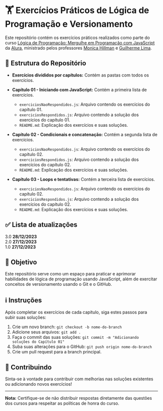 # 🏋️ Exercícios Práticos de Lógica de Programação e Versionamento

Este repositório contém os exercícios práticos realizados como parte do curso [Lógica de Programação: Mergulhe em Programação com JavaScript](https://cursos.alura.com.br/course/logica-programacao-mergulhe-programacao-javascript) da [Alura](https://www.alura.com.br/), ministrado pelos professores [Monica Hillman](https://github.com/MonicaHillman) e [Guilherme Lima](https://github.com/guilhermeonrails).

## 📂 Estrutura do Repositório

- **Exercícios divididos por capítulos:** Contém as pastas com todos os exercícios.

- **Capítulo 01 - Iniciando com JavaScript:** Contém a primeira lista de exercícios.
    - `exerciciosNaoRespondidos.js`: Arquivo contendo os exercícios do capítulo 01.
    - `exerciciosRespondidos.js`: Arquivo contendo a solução dos exercícios do capítulo 01.
    - `README.md`: Explicação dos exercícios e suas soluções.

- **Capítulo 02 - Condicionais e concatenação:** Contém a segunda lista de exercícios.
    - `exerciciosNaoRespondidos.js`: Arquivo contendo os exercícios do capítulo 02.
    - `exerciciosRespondidos.js`: Arquivo contendo a solução dos exercícios do capítulo 02.
    - `README.md`: Explicação dos exercícios e suas soluções.

- **Capítulo 03 - Loops e tentativas:** Contém a terceira lista de exercícios.
    - `exerciciosNaoRespondidos.js`: Arquivo contendo os exercícios do capítulo 02.
    - `exerciciosRespondidos.js`: Arquivo contendo a solução dos exercícios do capítulo 02.
    - `README.md`: Explicação dos exercícios e suas soluções.

## ✅ Lista de atualizações  

3.0 **28/12/2023**  
2.0 **27/12/2023**  
1.0 **27/12/2023**

## 🚀 Objetivo
Este repositório serve como um espaço para praticar e aprimorar habilidades de lógica de programação usando JavaScript, além de exercitar conceitos de versionamento usando o Git e o GitHub.

## ℹ️ Instruções
Após completar os exercícios de cada capítulo, siga estes passos para subir suas soluções:
1. Crie um novo branch: `git checkout -b nome-do-branch`
2. Adicione seus arquivos: `git add .`
3. Faça o commit das suas soluções: `git commit -m "Adicionando soluções do Capítulo 01"`
4. Suba suas alterações para o GitHub: `git push origin nome-do-branch`
5. Crie um pull request para a branch principal.

## 📝 Contribuindo
Sinta-se à vontade para contribuir com melhorias nas soluções existentes ou adicionando novos exercícios!

---

**Nota:** Certifique-se de não distribuir respostas diretamente das questões dos cursos para respeitar as políticas de honra do curso.
